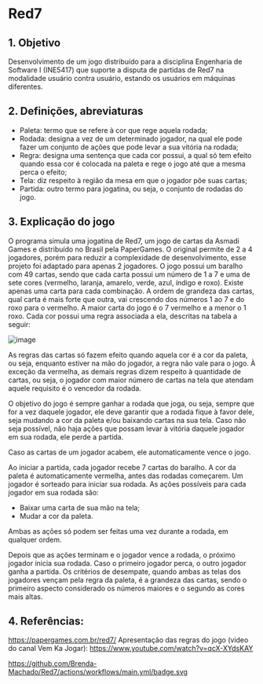 # Red7 
## 1. Objetivo 
Desenvolvimento de um jogo distribuído para a disciplina Engenharia de Software I (INE5417) que suporte a disputa de partidas de Red7 na modalidade usuário contra usuário, estando os usuários em máquinas diferentes. 

## 2. Definições, abreviaturas 
+ Paleta: termo que se refere à cor que rege aquela rodada;
+ Rodada: designa a vez de um determinado jogador, na qual ele pode fazer um conjunto de ações que pode levar a sua vitória na rodada;
+ Regra: designa uma sentença que cada cor possui, a qual só tem efeito quando essa cor é colocada na paleta e rege o jogo até que a mesma perca o efeito;
+ Tela: diz respeito à região da mesa em que o jogador põe suas cartas;
+ Partida: outro termo para jogatina, ou seja, o conjunto de rodadas do jogo.

## 3. Explicação do jogo
O programa simula uma jogatina de Red7, um jogo de cartas da Asmadi Games e distribuído no Brasil pela PaperGames. O original permite de 2 a 4 jogadores, porém para reduzir a complexidade de desenvolvimento, esse projeto foi adaptado para apenas 2 jogadores. 
O jogo possui um baralho com 49 cartas, sendo que cada carta possui um número de 1 a 7 e uma de sete cores (vermelho, laranja, amarelo, verde, azul, índigo e roxo). Existe apenas uma carta para cada combinação. A ordem de grandeza das cartas, qual carta é mais forte que outra, vai crescendo dos números 1 ao 7 e do roxo para o vermelho. A maior carta do jogo é o 7 vermelho e a menor o 1 roxo. Cada cor possui uma regra associada a ela, descritas na tabela a seguir: 
  
![image](https://user-images.githubusercontent.com/87547436/228386347-63e8e61e-5c81-46ac-9f64-f733da2ded8f.png)

As regras das cartas só fazem efeito quando aquela cor é a cor da paleta, ou seja, enquanto estiver na mão do jogador, a regra não vale para o jogo. À exceção da vermelha, as demais regras dizem respeito à quantidade de cartas, ou seja, o jogador com maior número de cartas na tela que atendam aquele requisito é o vencedor da rodada. 

O objetivo do jogo é sempre ganhar a rodada que joga, ou seja, sempre que for a vez daquele jogador, ele deve garantir que a rodada fique à favor dele, seja mudando a cor da paleta e/ou baixando cartas na sua tela. Caso não seja possível, não haja ações que possam levar à vitória daquele jogador em sua rodada, ele perde a partida.

Caso as cartas de um jogador acabem, ele automaticamente vence o jogo.

Ao iniciar a partida, cada jogador recebe 7 cartas do baralho. A cor da paleta é automaticamente vermelha, antes das rodadas começarem. Um jogador é sorteado para iniciar sua rodada. As ações possíveis para cada jogador em sua rodada são:

+ Baixar uma carta de sua mão na tela;
+ Mudar a cor da paleta.

Ambas as ações só podem ser feitas uma vez durante a rodada, em qualquer ordem. 

Depois que as ações terminam e o jogador vence a rodada, o próximo jogador inicia sua rodada. Caso o primeiro jogador perca, o outro jogador ganha a partida.
Os critérios de desempate, quando ambas as telas dos jogadores vençam pela regra da paleta, é a grandeza das cartas, sendo o primeiro aspecto considerado os números maiores e o segundo as cores mais altas.  
  
## 4. Referências: 
https://papergames.com.br/red7/
Apresentação das regras do jogo (video do canal Vem Ka Jogar): 
https://www.youtube.com/watch?v=qcX-XYdsKAY

https://github.com/Brenda-Machado/Red7/actions/workflows/main.yml/badge.svg

